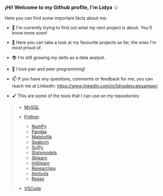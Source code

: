 ### ¡Hi! Welcome to my Github profile, I'm Lidya ☺


Here you can find some important facts about me:

- 🔧 I'm currently trying to find out what my next project is about. You'll know more soon!

- 🔗 Here you can take a look at my favourite projects so far, the ones I'm most proud of.
 
- 📚 I'm still growing my skills as a data analyst. 
 
- 👯 I love pair and peer programming!
 
- 📫 If you have any questions, comments or feedback for me, you can reach me at LinkedIn: https://www.linkedin.com/in/lidyadescalssamper/

- 🖌 This are some of the tools that I can use on my repositories:


 >- [MySQL](https://www.mysql.com/)
 >
 >- [Python](https://www.python.org/):
 >   - [NumPy](https://numpy.org/)
 >   - [Pandas](https://pandas.pydata.org/) 
 >   - [Matplotlib](https://matplotlib.org/)
 >   - [Seaborn](https://seaborn.pydata.org/)
 >   - [SciPy](https://scipy.org/)
 >   - [Statsmodels](https://www.statsmodels.org/stable/index.html)
 >   - [Sklearn](https://scikit-learn.org/stable/)
 >   - [Imblearn](https://imbalanced-learn.org/stable/)
 >   - [Researchpy](https://researchpy.readthedocs.io/en/latest/)
 >   - [Itertools](https://docs.python.org/3/library/itertools.html)
 >   - [Regex](https://docs.python.org/3/library/re.html)
 >
 >- [VSCode](https://code.visualstudio.com/)
   
